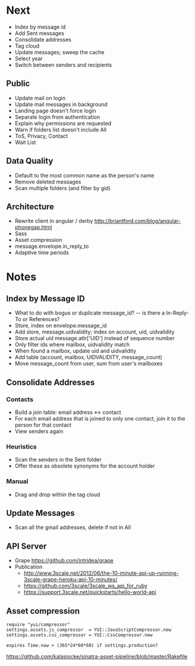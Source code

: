 # Next
* Index by message id
* Add Sent messages
* Consolidate addresses
* Tag cloud
* Update messages; sweep the cache
* Select year
* Switch between senders and recipients

## Public
* Update mail on login
* Update mail messages in background
* Landing page doesn't force login
* Separate login from authentication
* Explain why permissions are requested
* Warn if folders list doesn't include All
* ToS, Privacy, Contact
* Wait List

## Data Quality
* Default to the most common name as the person's name
* Remove deleted messages
* Scan multiple folders (and filter by gid)

## Architecture
* Rewrite client in angular / derby
  http://briantford.com/blog/angular-phonegap.html
* Sass
* Asset compression
* message.envelope.in_reply_to
* Adaptive time periods

# Notes

## Index by Message ID
* What to do with bogus or duplicate message_id? -- is there a In-Reply-To or References?
* Store, index on envelope.message_id
* Add store, message.uidvalidity; index on account, uid, uidvalidity
* Store actual uid message.attr['UID'] instead of sequence number
* Only filter ids where mailbox, uidvalidity match
* When found a mailbox, update uid and uidvalidity
* Add table (account, mailbox, UIDVALIDITY, message_count)
* Move message_count from user, sum from user's mailboxes

## Consolidate Addresses
### Contacts
* Build a join table: email address <-> contact
* For each email address that is joined to only one contact, join it to the person for that contact
* View senders again

### Heuristics
* Scan the senders in the Sent folder
* Offer these as obsolete synonyms for the account holder

### Manual
* Drag and drop within the tag cloud

## Update Messages
* Scan all the gmail addresses, delete if not in All

## API Server
* Grape https://github.com/intridea/grape
* Publication
  * http://www.3scale.net/2012/06/the-10-minute-api-up-running-3scale-grape-heroku-api-10-minutes/
  * https://github.com/3scale/3scale_ws_api_for_ruby
  * https://support.3scale.net/quickstarts/hello-world-api

## Asset compression

    require "yui/compressor"
    settings.assets.js_compressor  = YUI::JavaScriptCompressor.new
    settings.assets.css_compressor = YUI::CssCompressor.new

    expires Time.now + (365*24*60*60) if settings.production?

https://github.com/kalasjocke/sinatra-asset-pipeline/blob/master/Rakefile
